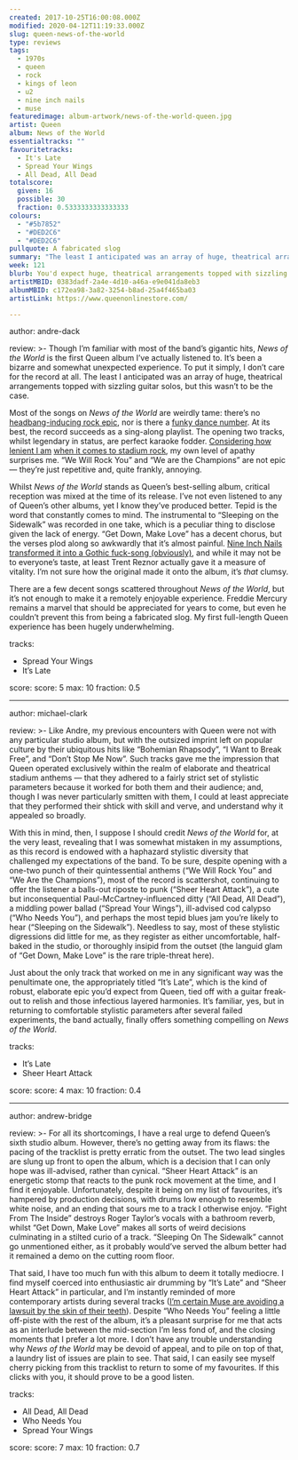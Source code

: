 ```yaml
---
created: 2017-10-25T16:00:08.000Z
modified: 2020-04-12T11:19:33.000Z
slug: queen-news-of-the-world
type: reviews
tags:
  - 1970s
  - queen
  - rock
  - kings of leon
  - u2
  - nine inch nails
  - muse
featuredimage: album-artwork/news-of-the-world-queen.jpg
artist: Queen
album: News of the World
essentialtracks: ""
favouritetracks:
  - It's Late
  - Spread Your Wings
  - All Dead, All Dead
totalscore:
  given: 16
  possible: 30
  fraction: 0.5333333333333333
colours:
  - "#5b7852"
  - "#DED2C6"
  - "#DED2C6"
pullquote: A fabricated slog
summary: "The least I anticipated was an array of huge, theatrical arrangements topped with sizzling guitar solos, but this wasn’t to be the case. Most of the songs on News of the World are weirdly tame: there’s no headbang-inducing rock epic, nor is there a funky dance number."
week: 121
blurb: You'd expect huge, theatrical arrangements topped with sizzling guitar solos, but this wasn’t to be. Most of the songs on News of the World are weirdly tame.
artistMBID: 0383dadf-2a4e-4d10-a46a-e9e041da8eb3
albumMBID: c172ea98-3a82-3254-b8ad-25a4f465ba03
artistLink: https://www.queenonlinestore.com/

---
```


author: andre-dack

review: >-
  Though I’m familiar with most of the band’s gigantic hits, *News of the World* is the first Queen album I’ve actually listened to. It’s been a bizarre and somewhat unexpected experience. To put it simply, I don’t care for the record at all. The least I anticipated was an array of huge, theatrical arrangements topped with sizzling guitar solos, but this wasn’t to be the case. 
  
  Most of the songs on *News of the World* are weirdly tame: there’s no [headbang-inducing rock epic](https://www.youtube.com/watch?v=fJ9rUzIMcZQ), nor is there a [funky dance number](https://www.youtube.com/watch?v=rY0WxgSXdEE). At its best, the record succeeds as a sing-along playlist. The opening two tracks, whilst legendary in status, are perfect karaoke fodder. [Considering how lenient I am](/reviews/kings-of-leon-because-of-the-times/) [when it comes to stadium rock](/reviews/u2-the-joshua-tree/), my own level of apathy surprises me. “We Will Rock You” and “We are the Champions” are not epic — they’re just repetitive and, quite frankly, annoying.

  Whilst *News of the World* stands as Queen’s best-selling album, critical reception was mixed at the time of its release. I’ve not even listened to any of Queen’s other albums, yet I know they’ve produced better. Tepid is the word that constantly comes to mind. The instrumental to “Sleeping on the Sidewalk” was recorded in one take, which is a peculiar thing to disclose given the lack of energy. “Get Down, Make Love” has a decent chorus, but the verses plod along so awkwardly that it’s almost painful. [Nine Inch Nails transformed it into a Gothic fuck-song (obviously)](https://www.youtube.com/watch?v=-pB7LeVB8bw), and while it may not be to everyone’s taste, at least Trent Reznor actually gave it a measure of vitality. I’m not sure how the original made it onto the album, it’s *that* clumsy.
  
   There are a few decent songs scattered throughout *News of the World*, but it’s not enough to make it a remotely enjoyable experience. Freddie Mercury remains a marvel that should be appreciated for years to come, but even he couldn’t prevent this from being a fabricated slog. My first full-length Queen experience has been hugely underwhelming.

tracks:
  - Spread Your Wings
  - ­­It’s Late

score:
  score: 5
  max: 10
  fraction: 0.5

---
author: michael-clark

review: >-
  Like Andre, my previous encounters with Queen were not with any particular studio album, but with the outsized imprint left on popular culture by their ubiquitous hits like “Bohemian Rhapsody”, “I Want to Break Free”, and “Don’t Stop Me Now”. Such tracks gave me the impression that Queen operated exclusively within the realm of elaborate and theatrical stadium anthems — that they adhered to a fairly strict set of stylistic parameters because it worked for both them and their audience; and, though I was never particularly smitten with them, I could at least appreciate that they performed their shtick with skill and verve, and understand why it appealed so broadly. 
  
  With this in mind, then, I suppose I should credit *News of the World* for, at the very least, revealing that I was somewhat mistaken in my assumptions, as this record is endowed with a haphazard stylistic diversity that challenged my expectations of the band. To be sure, despite opening with a one-two punch of their quintessential anthems (“We Will Rock You” and “We Are the Champions”), most of the record is scattershot, continuing to offer the listener a balls-out riposte to punk (“Sheer Heart Attack”), a cute but inconsequential Paul-McCartney-influenced ditty (“All Dead, All Dead”), a middling power ballad (“Spread Your Wings”), ill-advised cod calypso (“Who Needs You”), and perhaps the most tepid blues jam you’re likely to hear (“Sleeping on the Sidewalk”). Needless to say, most of these stylistic digressions did little for me, as they register as either uncomfortable, half-baked in the studio, or thoroughly insipid from the outset (the languid glam of “Get Down, Make Love” is the rare triple-threat here). 
  
  Just about the only track that worked on me in any significant way was the penultimate one, the appropriately titled “It’s Late”, which is the kind of robust, elaborate epic you’d expect from Queen, tied off with a guitar freak-out to relish and those infectious layered harmonies. It’s familiar, yes, but in returning to comfortable stylistic parameters after several failed experiments, the band actually, finally offers something compelling on *News of the World*.

tracks:
  - It’s Late
  - ­­Sheer Heart Attack

score:
  score: 4
  max: 10
  fraction: 0.4

---
author: andrew-bridge

review: >-
  For all its shortcomings, I have a real urge to defend Queen’s sixth studio album. However, there’s no getting away from its flaws: the pacing of the tracklist is pretty erratic from the outset. The two lead singles are slung up front to open the album, which is a decision that I can only hope was ill-advised, rather than cynical. “Sheer Heart Attack” is an energetic stomp that reacts to the punk rock movement at the time, and I find it enjoyable. Unfortunately, despite it being on my list of favourites, it’s hampered by production decisions, with drums low enough to resemble white noise, and an ending that sours me to a track I otherwise enjoy. “Fight From The Inside” destroys Roger Taylor’s vocals with a bathroom reverb, whilst “Get Down, Make Love” makes all sorts of weird decisions culminating in a stilted curio of a track. “Sleeping On The Sidewalk” cannot go unmentioned either, as it probably would’ve served the album better had it remained a demo on the cutting room floor. 
  
  That said, I have too much fun with this album to deem it totally mediocre. I find myself coerced into enthusiastic air drumming by “It’s Late” and “Sheer Heart Attack” in particular, and I’m instantly reminded of more contemporary artists during several tracks ([I’m certain Muse are avoiding a lawsuit by the skin of their teeth](/reviews/muse-drones/)). Despite “Who Needs You” feeling a little off-piste with the rest of the album, it’s a pleasant surprise for me that acts as an interlude between the mid-section I’m less fond of, and the closing moments that I prefer a lot more. I don’t have any trouble understanding why *News of the World* may be devoid of appeal, and to pile on top of that, a laundry list of issues are plain to see. That said, I can easily see myself cherry picking from this tracklist to return to some of my favourites. If this clicks with you, it should prove to be a good listen.

tracks:
  - All Dead, All Dead
  - ­­Who Needs You
  - ­­Spread Your Wings

score:
  score: 7
  max: 10
  fraction: 0.7
